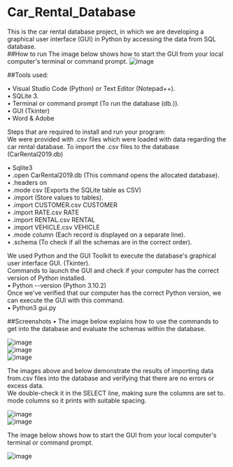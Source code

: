 # Car_Rental_Database

This is the car rental database project, in which we are developing a graphical user interface (GUI) in Python by accessing the data from SQL database. <br />
##How to run
The image below shows how to start the GUI from your local computer's terminal or command prompt.
![image](https://user-images.githubusercontent.com/60457052/169611705-5c850102-f080-4df1-9625-93407ab0ae66.png) <br />

##Tools used:

•	Visual Studio Code (Python) or Text Editor (Notepad++).  <br />
•	SQLite 3.  <br />
•	Terminal or command prompt (To run the database (db.)).  <br />
•	GUI (Tkinter)   <br />
•	Word & Adobe  <br />


Steps that are required to install and run your program:  <br />
We were provided with .csv files which were loaded with data regarding the car rental database. To import the .csv files to the database (CarRental2019.db)  <br />

•	 Sqlite3  <br />
•	.open CarRental2019.db (This command opens the allocated database).  <br />
•	.headers on   <br />
•	.mode csv (Exports the SQLite table as CSV)   <br />
•	.import (Store values to tables).  <br />
•	.import CUSTOMER.csv CUSTOMER  <br />
•	.import RATE.csv RATE  <br />
•	.import RENTAL.csv RENTAL  <br />
•	.import VEHICLE.csv VEHICLE  <br />
•	.mode column (Each record is displayed on a separate line).   <br />
•	.schema (To check if all the schemas are in the correct order).  <br />


We used Python and the GUI Toolkit to execute the database's graphical user interface GUI. (Tkinter).  <br />
Commands to launch the GUI and check if your computer has the correct version of Python installed.  <br />
•	Python --version (Python 3.10.2)    <br />
Once we've verified that our computer has the correct Python version, we can execute the GUI with this command.  <br />
•	Python3 gui.py   <br />

##Screenshots
•	The image below explains how to use the commands to get into the database and evaluate the schemas within the database.  <br />
 
 ![image](https://user-images.githubusercontent.com/60457052/169611556-c17b54cc-ee74-4524-a4f6-ecdda47f8fab.png) <br />
 ![image](https://user-images.githubusercontent.com/60457052/169611570-34222f69-4a24-4bfd-a451-5b1d95bf8d89.png) <br />
 ![image](https://user-images.githubusercontent.com/60457052/169611623-374aa46f-83e6-4e64-9694-ba2e22b6f7be.png) <br />

The images above and below demonstrate the results of importing data from.csv files into the database and verifying that there are no errors or excess data. <br />
We double-check it in the SELECT line, making sure the columns are set to. mode columns so it prints with suitable spacing.	  <br />

![image](https://user-images.githubusercontent.com/60457052/169611655-69a84441-e4a3-4127-9cb0-d2305148f2df.png)  <br />
![image](https://user-images.githubusercontent.com/60457052/169611677-4b5317db-fe1d-403f-b2d6-8a9d21d69cdb.png)  <br />

The image below shows how to start the GUI from your local computer's terminal or command prompt.  <br />
 
![image](https://user-images.githubusercontent.com/60457052/169611705-5c850102-f080-4df1-9625-93407ab0ae66.png) <br />
